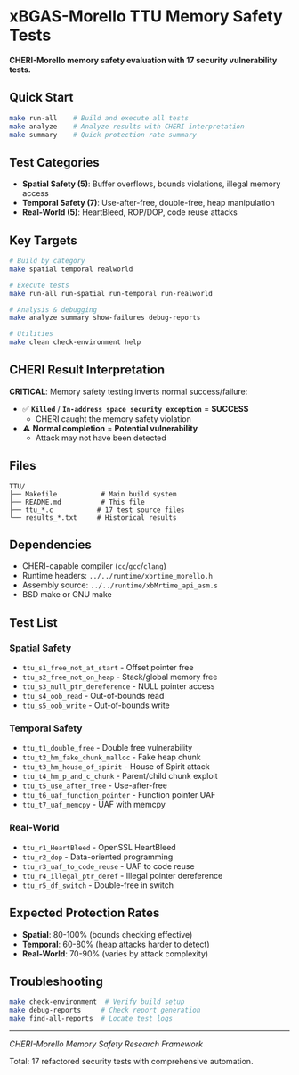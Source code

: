 # xBGAS-Morello TTU Memory Safety Tests

**CHERI-Morello memory safety evaluation with 17 security vulnerability tests.**

## Quick Start

```bash
make run-all    # Build and execute all tests
make analyze    # Analyze results with CHERI interpretation
make summary    # Quick protection rate summary
```

## Test Categories

- **Spatial Safety (5)**: Buffer overflows, bounds violations, illegal memory access  
- **Temporal Safety (7)**: Use-after-free, double-free, heap manipulation
- **Real-World (5)**: HeartBleed, ROP/DOP, code reuse attacks

## Key Targets

```bash
# Build by category
make spatial temporal realworld

# Execute tests
make run-all run-spatial run-temporal run-realworld

# Analysis & debugging
make analyze summary show-failures debug-reports

# Utilities
make clean check-environment help
```

## CHERI Result Interpretation

**CRITICAL**: Memory safety testing inverts normal success/failure:

- ✅ **`Killed`** / **`In-address space security exception`** = **SUCCESS**
  - CHERI caught the memory safety violation
- ⚠️ **Normal completion** = **Potential vulnerability**
  - Attack may not have been detected

## Files

```
TTU/
├── Makefile           # Main build system
├── README.md          # This file
├── ttu_*.c           # 17 test source files
└── results_*.txt     # Historical results
```

## Dependencies

- CHERI-capable compiler (`cc`/`gcc`/`clang`)
- Runtime headers: `../../runtime/xbrtime_morello.h`
- Assembly source: `../../runtime/xbMrtime_api_asm.s`
- BSD make or GNU make

## Test List

### Spatial Safety
- `ttu_s1_free_not_at_start` - Offset pointer free
- `ttu_s2_free_not_on_heap` - Stack/global memory free
- `ttu_s3_null_ptr_dereference` - NULL pointer access
- `ttu_s4_oob_read` - Out-of-bounds read
- `ttu_s5_oob_write` - Out-of-bounds write

### Temporal Safety
- `ttu_t1_double_free` - Double free vulnerability
- `ttu_t2_hm_fake_chunk_malloc` - Fake heap chunk
- `ttu_t3_hm_house_of_spirit` - House of Spirit attack
- `ttu_t4_hm_p_and_c_chunk` - Parent/child chunk exploit
- `ttu_t5_use_after_free` - Use-after-free
- `ttu_t6_uaf_function_pointer` - Function pointer UAF
- `ttu_t7_uaf_memcpy` - UAF with memcpy

### Real-World
- `ttu_r1_HeartBleed` - OpenSSL HeartBleed
- `ttu_r2_dop` - Data-oriented programming
- `ttu_r3_uaf_to_code_reuse` - UAF to code reuse
- `ttu_r4_illegal_ptr_deref` - Illegal pointer dereference
- `ttu_r5_df_switch` - Double-free in switch

## Expected Protection Rates

- **Spatial**: 80-100% (bounds checking effective)
- **Temporal**: 60-80% (heap attacks harder to detect)
- **Real-World**: 70-90% (varies by attack complexity)

## Troubleshooting

```bash
make check-environment  # Verify build setup
make debug-reports     # Check report generation
make find-all-reports  # Locate test logs
```

---
*CHERI-Morello Memory Safety Research Framework*

Total: 17 refactored security tests with comprehensive automation.
